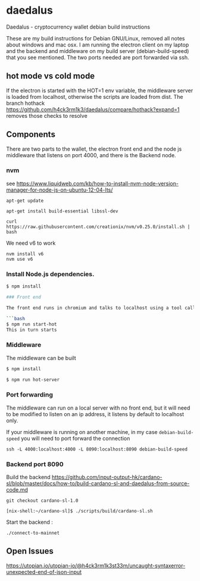 # daedalus

Daedalus - cryptocurrency wallet debian build instructions

These are my build instructions for Debian GNU/Linux, removed all notes about windows and mac osx.
I am running the electron client on my laptop and the backend and middleware on my build server (debian-build-speed) that you see mentioned. The two ports needed are port forwarded via ssh.

## hot mode vs cold mode

If the electron is started with the HOT=1 env variable, the middleware server is loaded from localhost, otherwise the scripts are loaded from dist. The branch hothack https://github.com/h4ck3rm1k3/daedalus/compare/hothack?expand=1 removes those checks to resolve 

## Components

There are two parts to the wallet, the electron front end and the node js middleware that listens on port 4000, and there is the Backend node.
### nvm 
see  https://www.liquidweb.com/kb/how-to-install-nvm-node-version-manager-for-node-js-on-ubuntu-12-04-lts/

    apt-get update

    apt-get install build-essential libssl-dev

    curl https://raw.githubusercontent.com/creationix/nvm/v0.25.0/install.sh | bash
    
We need v6 to work

    nvm install v6
    nvm use v6
    
### Install Node.js dependencies.

```bash
$ npm install

### Front end 

The front end runs in chromium and talks to localhost using a tool called [electron](https://electron.atom.io) 

```bash
$ npm run start-hot
This in turn starts 
```

### Middleware

The middleware can be built 
```bash
$ npm install
```

```bash
$ npm run hot-server
```

### Port forwarding
The middleware can run on a local server with no front end, but it will need to be modified to listen on an ip address, it 
listens by default to localhost only. 

If your middleware is running on another machine, in my case `debian-build-speed` you will need to port forward the connection

    ssh -L 4000:localhost:4000 -L 8090:localhost:8090 debian-build-speed

### Backend port 8090
Build the backend 
https://github.com/input-output-hk/cardano-sl/blob/master/docs/how-to/build-cardano-sl-and-daedalus-from-source-code.md

    git checkout cardano-sl-1.0

    [nix-shell:~/cardano-sl]$ ./scripts/build/cardano-sl.sh 
    
Start the backend :

    ./connect-to-mainnet


## Open Issues
https://utopian.io/utopian-io/@h4ck3rm1k3st33m/uncaught-syntaxerror-unexpected-end-of-json-input


